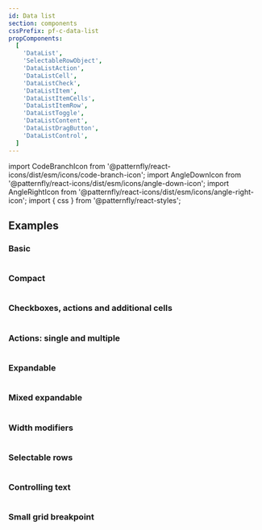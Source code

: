 ```yaml
---
id: Data list
section: components
cssPrefix: pf-c-data-list
propComponents:
  [
    'DataList',
    'SelectableRowObject',
    'DataListAction',
    'DataListCell',
    'DataListCheck',
    'DataListItem',
    'DataListItemCells',
    'DataListItemRow',
    'DataListToggle',
    'DataListContent',
    'DataListDragButton',
    'DataListControl',
  ]
---
```


import CodeBranchIcon from '@patternfly/react-icons/dist/esm/icons/code-branch-icon';
import AngleDownIcon from '@patternfly/react-icons/dist/esm/icons/angle-down-icon';
import AngleRightIcon from '@patternfly/react-icons/dist/esm/icons/angle-right-icon';
import { css } from '@patternfly/react-styles';

## Examples

### Basic

```ts file="./DataListBasic.tsx"
```

### Compact

```ts file="./DataListCompact.tsx"
```

### Checkboxes, actions and additional cells

```ts file="./DataListCheckboxes.tsx"
```

### Actions: single and multiple

```ts file="./DataListActions.tsx"
```

### Expandable

```ts file="./DataListExpandable.tsx"
```

### Mixed expandable

```ts file="./DataListMixedExpandable.tsx"
```

### Width modifiers

```ts file="./DataListWidthModifiers.tsx"
```

### Selectable rows

```ts file="./DataListSelectableRows.tsx"
```

### Controlling text

```ts file="./DataListControllingText.tsx"
```

### Small grid breakpoint

```ts file="./DataListSmGridBreakpoint.tsx"
```
